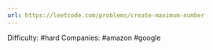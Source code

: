```yaml
---
url: https://leetcode.com/problems/create-maximum-number
---
```


Difficulty: #hard
Companies: #amazon #google
